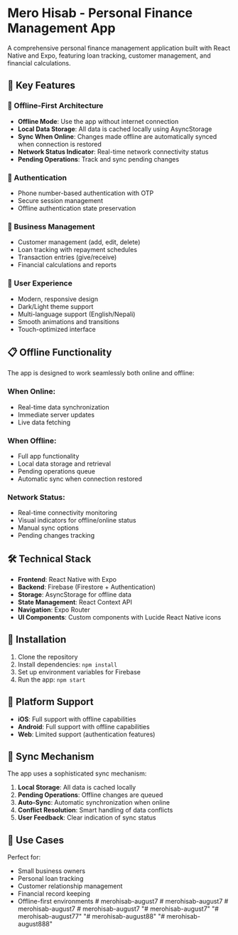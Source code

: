 # Mero Hisab - Personal Finance Management App

A comprehensive personal finance management application built with React Native and Expo, featuring loan tracking, customer management, and financial calculations.

## 🚀 Key Features

### 📱 Offline-First Architecture
- **Offline Mode**: Use the app without internet connection
- **Local Data Storage**: All data is cached locally using AsyncStorage
- **Sync When Online**: Changes made offline are automatically synced when connection is restored
- **Network Status Indicator**: Real-time network connectivity status
- **Pending Operations**: Track and sync pending changes

### 🔐 Authentication
- Phone number-based authentication with OTP
- Secure session management
- Offline authentication state preservation

### 💼 Business Management
- Customer management (add, edit, delete)
- Loan tracking with repayment schedules
- Transaction entries (give/receive)
- Financial calculations and reports

### 🎨 User Experience
- Modern, responsive design
- Dark/Light theme support
- Multi-language support (English/Nepali)
- Smooth animations and transitions
- Touch-optimized interface

## 📋 Offline Functionality

The app is designed to work seamlessly both online and offline:

### When Online:
- Real-time data synchronization
- Immediate server updates
- Live data fetching

### When Offline:
- Full app functionality
- Local data storage and retrieval
- Pending operations queue
- Automatic sync when connection restored

### Network Status:
- Real-time connectivity monitoring
- Visual indicators for offline/online status
- Manual sync options
- Pending changes tracking

## 🛠 Technical Stack

- **Frontend**: React Native with Expo
- **Backend**: Firebase (Firestore + Authentication)
- **Storage**: AsyncStorage for offline data
- **State Management**: React Context API
- **Navigation**: Expo Router
- **UI Components**: Custom components with Lucide React Native icons

## 🔧 Installation

1. Clone the repository
2. Install dependencies: `npm install`
3. Set up environment variables for Firebase
4. Run the app: `npm start`

## 📱 Platform Support

- **iOS**: Full support with offline capabilities
- **Android**: Full support with offline capabilities
- **Web**: Limited support (authentication features)

## 🔄 Sync Mechanism

The app uses a sophisticated sync mechanism:

1. **Local Storage**: All data is cached locally
2. **Pending Operations**: Offline changes are queued
3. **Auto-Sync**: Automatic synchronization when online
4. **Conflict Resolution**: Smart handling of data conflicts
5. **User Feedback**: Clear indication of sync status

## 🎯 Use Cases

Perfect for:
- Small business owners
- Personal loan tracking
- Customer relationship management
- Financial record keeping
- Offline-first environments
#   m e r o h i s a b - a u g u s t 7  
 #   m e r o h i s a b - a u g u s t 7  
 #   m e r o h i s a b - a u g u s t 7  
 #   m e r o h i s a b - a u g u s t 7  
 "# merohisab-august7" 
"# merohisab-august77" 
"# merohisab-august88" 
"# merohisab-august888" 
